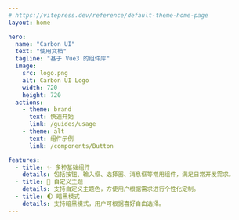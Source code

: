 ```yaml
---
# https://vitepress.dev/reference/default-theme-home-page
layout: home

hero:
  name: "Carbon UI"
  text: "使用文档"
  tagline: "基于 Vue3 的组件库"
  image:
    src: logo.png
    alt: Carbon UI Logo
    width: 720
    height: 720
  actions:
    - theme: brand
      text: 快速开始
      link: /guides/usage
    - theme: alt 
      text: 组件示例
      link: /components/Button

features:
  - title: ✨ 多种基础组件
    details: 包括按钮、输入框、选择器、消息框等常用组件，满足日常开发需求。
  - title: 🎨 自定义主题
    details: 支持自定义主题色，方便用户根据需求进行个性化定制。
  - title: 🌓 暗黑模式
    details: 支持暗黑模式，用户可根据喜好自由选择。
---
```


